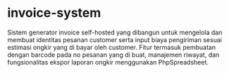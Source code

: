 # invoice-system
Sistem generator invoice self-hosted yang dibangun untuk mengelola dan membuat identitas pesanan customer serta input biaya pengiriman sesuai estimasi ongkir yang di bayar oleh customer. Fitur termasuk pembuatan dengan barcode pada no pesanan yang di buat, manajemen riwayat, dan fungsionalitas ekspor laporan ongkir menggunakan PhpSpreadsheet.
